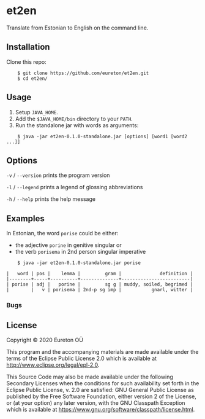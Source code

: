 # et2en

Translate from Estonian to English on the command line.

## Installation

Clone this repo:

```
    $ git clone https://github.com/eureton/et2en.git
    $ cd et2en/
````

## Usage

1. Setup `JAVA_HOME`.
1. Add the `$JAVA_HOME/bin` directory to your `PATH`.
1. Run the standalone jar with words as arguments:

  ```
      $ java -jar et2en-0.1.0-standalone.jar [options] [word1 [word2 ...]]
  ```

## Options

`-v` / `--version` prints the program version

`-l` / `--legend` prints a legend of glossing abbreviations

`-h` / `--help` prints the help message

## Examples

In Estonian, the word `porise` could be either:

* the adjective `porine` in genitive singular or
* the verb `porisema` in 2nd person singular imperative

```
    $ java -jar et2en-0.1.0-standalone.jar porise

|   word | pos |    lemma |         gram |              definition |
|--------+-----+----------+--------------+-------------------------|
| porise | adj |   porine |         sg g | muddy, soiled, begrimed |
|        |   v | porisema | 2nd-p sg imp |           gnarl, witter |

```

### Bugs

## License

Copyright © 2020 Eureton OÜ

This program and the accompanying materials are made available under the
terms of the Eclipse Public License 2.0 which is available at
http://www.eclipse.org/legal/epl-2.0.

This Source Code may also be made available under the following Secondary
Licenses when the conditions for such availability set forth in the Eclipse
Public License, v. 2.0 are satisfied: GNU General Public License as published by
the Free Software Foundation, either version 2 of the License, or (at your
option) any later version, with the GNU Classpath Exception which is available
at https://www.gnu.org/software/classpath/license.html.
